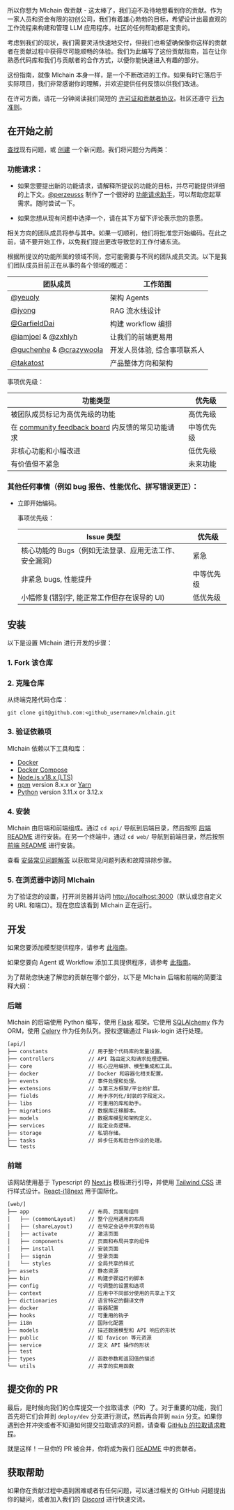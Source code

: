所以你想为 Mlchain 做贡献 - 这太棒了，我们迫不及待地想看到你的贡献。作为一家人员和资金有限的初创公司，我们有着雄心勃勃的目标，希望设计出最直观的工作流程来构建和管理 LLM 应用程序。社区的任何帮助都是宝贵的。

考虑到我们的现状，我们需要灵活快速地交付，但我们也希望确保像你这样的贡献者在贡献过程中获得尽可能顺畅的体验。我们为此编写了这份贡献指南，旨在让你熟悉代码库和我们与贡献者的合作方式，以便你能快速进入有趣的部分。

这份指南，就像 Mlchain 本身一样，是一个不断改进的工作。如果有时它落后于实际项目，我们非常感谢你的理解，并欢迎提供任何反馈以供我们改进。

在许可方面，请花一分钟阅读我们简短的 [许可证和贡献者协议](./LICENSE)。社区还遵守 [行为准则](https://github.com/mlchain/.github/blob/main/CODE_OF_CONDUCT.md)。

## 在开始之前

[查找](https://github.com/mlchain/mlchain/issues?q=is:issue+is:open)现有问题，或 [创建](https://github.com/mlchain/mlchain/issues/new/choose) 一个新问题。我们将问题分为两类：

### 功能请求：

* 如果您要提出新的功能请求，请解释所提议的功能的目标，并尽可能提供详细的上下文。[@perzeusss](https://github.com/perzeuss) 制作了一个很好的 [功能请求助手](https://umlchain.app/chat/MK2kVSnw1gakVwMX)，可以帮助您起草需求。随时尝试一下。

* 如果您想从现有问题中选择一个，请在其下方留下评论表示您的意愿。

相关方向的团队成员将参与其中。如果一切顺利，他们将批准您开始编码。在此之前，请不要开始工作，以免我们提出更改导致您的工作付诸东流。

根据所提议的功能所属的领域不同，您可能需要与不同的团队成员交流。以下是我们团队成员目前正在从事的各个领域的概述：

  | 团队成员                                                       | 工作范围                                                |
  | ------------------------------------------------------------ | ---------------------------------------------------- |
  | [@yeuoly](https://github.com/Yeuoly)                         | 架构 Agents                                  |
  | [@jyong](https://github.com/JohnJyong)                       | RAG 流水线设计                                  |
  | [@GarfieldDai](https://github.com/GarfieldDai)               | 构建 workflow 编排                     |
  | [@iamjoel](https://github.com/iamjoel) & [@zxhlyh](https://github.com/zxhlyh) | 让我们的前端更易用                  |
  | [@guchenhe](https://github.com/guchenhe) & [@crazywoola](https://github.com/crazywoola) | 开发人员体验, 综合事项联系人 |
  | [@takatost](https://github.com/takatost)                     | 产品整体方向和架构           |

  事项优先级：

  | 功能类型                                                 | 优先级        |
  | ------------------------------------------------------------ | --------------- |
  | 被团队成员标记为高优先级的功能    | 高优先级   |
  | 在 [community feedback board](https://github.com/mlchain/mlchain/discussions/categories/feedbacks) 内反馈的常见功能请求 | 中等优先级 |
  | 非核心功能和小幅改进                     | 低优先级    |
  | 有价值但不紧急                                   | 未来功能  |

### 其他任何事情（例如 bug 报告、性能优化、拼写错误更正）：
* 立即开始编码。

  事项优先级：

  | Issue 类型                                                   | 优先级        |
  | ------------------------------------------------------------ | --------------- |
  | 核心功能的 Bugs（例如无法登录、应用无法工作、安全漏洞） | 紧急        |
  | 非紧急 bugs, 性能提升                        | 中等优先级 |
  | 小幅修复(错别字, 能正常工作但存在误导的 UI)                | 低优先级    |

## 安装

以下是设置 Mlchain 进行开发的步骤：

### 1. Fork 该仓库

### 2. 克隆仓库

从终端克隆代码仓库：

```
git clone git@github.com:<github_username>/mlchain.git
```

### 3. 验证依赖项

Mlchain 依赖以下工具和库：

- [Docker](https://www.docker.com/)
- [Docker Compose](https://docs.docker.com/compose/install/)
- [Node.js v18.x (LTS)](http://nodejs.org)
- [npm](https://www.npmjs.com/) version 8.x.x or [Yarn](https://yarnpkg.com/)
- [Python](https://www.python.org/) version 3.11.x or 3.12.x

### 4. 安装

Mlchain 由后端和前端组成。通过 `cd api/` 导航到后端目录，然后按照 [后端 README](api/README.md) 进行安装。在另一个终端中，通过 `cd web/` 导航到前端目录，然后按照 [前端 README](web/README.md) 进行安装。

查看 [安装常见问题解答](https://docs-mlchain.khulnasoft.com/v/zh-hans/learn-more/faq/install-faq) 以获取常见问题列表和故障排除步骤。

### 5. 在浏览器中访问 Mlchain

为了验证您的设置，打开浏览器并访问 [http://localhost:3000](http://localhost:3000)（默认或您自定义的 URL 和端口）。现在您应该看到 Mlchain 正在运行。

## 开发

如果您要添加模型提供程序，请参考 [此指南](https://github.com/mlchain/mlchain/blob/main/api/core/model_runtime/README.md)。

如果您要向 Agent 或 Workflow 添加工具提供程序，请参考 [此指南](./api/core/tools/README.md)。

为了帮助您快速了解您的贡献在哪个部分，以下是 Mlchain 后端和前端的简要注释大纲：

### 后端

Mlchain 的后端使用 Python 编写，使用 [Flask](https://flask.palletsprojects.com/en/3.0.x/) 框架。它使用 [SQLAlchemy](https://www.sqlalchemy.org/) 作为 ORM，使用 [Celery](https://docs.celeryq.dev/en/stable/getting-started/introduction.html) 作为任务队列。授权逻辑通过 Flask-login 进行处理。

```
[api/]
├── constants             // 用于整个代码库的常量设置。
├── controllers           // API 路由定义和请求处理逻辑。
├── core                  // 核心应用编排、模型集成和工具。
├── docker                // Docker 和容器化相关配置。
├── events                // 事件处理和处理。
├── extensions            // 与第三方框架/平台的扩展。
├── fields                // 用于序列化/封装的字段定义。
├── libs                  // 可重用的库和助手。
├── migrations            // 数据库迁移脚本。
├── models                // 数据库模型和架构定义。
├── services              // 指定业务逻辑。
├── storage               // 私钥存储。
├── tasks                 // 异步任务和后台作业的处理。
└── tests
```

### 前端

该网站使用基于 Typescript 的 [Next.js](https://nextjs.org/) 模板进行引导，并使用 [Tailwind CSS](https://tailwindcss.com/) 进行样式设计。[React-i18next](https://react.i18next.com/) 用于国际化。

```
[web/]
├── app                   // 布局、页面和组件
│   ├── (commonLayout)    // 整个应用通用的布局
│   ├── (shareLayout)     // 在特定会话中共享的布局
│   ├── activate          // 激活页面
│   ├── components        // 页面和布局共享的组件
│   ├── install           // 安装页面
│   ├── signin            // 登录页面
│   └── styles            // 全局共享的样式
├── assets                // 静态资源
├── bin                   // 构建步骤运行的脚本
├── config                // 可调整的设置和选项
├── context               // 应用中不同部分使用的共享上下文
├── dictionaries          // 语言特定的翻译文件
├── docker                // 容器配置
├── hooks                 // 可重用的钩子
├── i18n                  // 国际化配置
├── models                // 描述数据模型和 API 响应的形状
├── public                // 如 favicon 等元资源
├── service               // 定义 API 操作的形状
├── test
├── types                 // 函数参数和返回值的描述
└── utils                 // 共享的实用函数
```

## 提交你的 PR

最后，是时候向我们的仓库提交一个拉取请求（PR）了。对于重要的功能，我们首先将它们合并到 `deploy/dev` 分支进行测试，然后再合并到 `main` 分支。如果你遇到合并冲突或者不知道如何提交拉取请求的问题，请查看 [GitHub 的拉取请求教程](https://docs.github.com/en/pull-requests/collaborating-with-pull-requests)。

就是这样！一旦你的 PR 被合并，你将成为我们 [README](https://github.com/mlchain/mlchain/blob/main/README.md) 中的贡献者。

## 获取帮助

如果你在贡献过程中遇到困难或者有任何问题，可以通过相关的 GitHub 问题提出你的疑问，或者加入我们的 [Discord](https://discord.gg/8Tpq4AcN9c) 进行快速交流。
